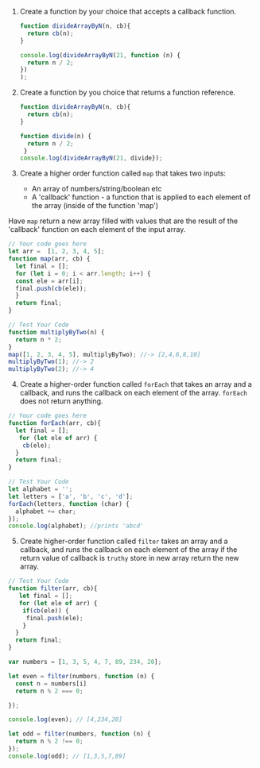 1. Create a function by your choice that accepts a callback function.
   ```js
   function divideArrayByN(n, cb){
     return cb(n);
   }

   console.log(divideArrayByN(21, function (n) {
     return n / 2;
   })
   );
   ```

2. Create a function by you choice that returns a function reference.
   ```js
   function divideArrayByN(n, cb){
     return cb(n);
   }

   function divide(n) {
     return n / 2;
    }
   console.log(divideArrayByN(21, divide});
   ```
   

3. Create a higher order function called `map` that takes two inputs:
   - An array of numbers/string/boolean etc
   - A 'callback' function - a function that is applied to each element of the array (inside of the function 'map')

Have `map` return a new array filled with values that are the result of the 'callback' function on each element of the input array.

```js
// Your code goes here
let arr =  [1, 2, 3, 4, 5];
function map(arr, cb) {
  let final = [];
  for (let i = 0; i < arr.length; i++) {
  const ele = arr[i];
  final.push(cb(ele));
  }
  return final;
}

// Test Your Code
function multiplyByTwo(n) {
  return n * 2;
}
map([1, 2, 3, 4, 5], multiplyByTwo); //-> [2,4,6,8,10]
multiplyByTwo(1); //-> 2
multiplyByTwo(2); //-> 4
```

4. Create a higher-order function called `forEach` that takes an array and a callback, and runs the callback on each element of the array. `forEach` does not return anything.

```js
// Your code goes here
function forEach(arr, cb){ 
  let final = [];
   for (let ele of arr) {
    cb(ele);
  }
  return final;
}

// Test Your Code
let alphabet = '';
let letters = ['a', 'b', 'c', 'd'];
forEach(letters, function (char) {
  alphabet += char;
});
console.log(alphabet); //prints 'abcd'
```

5. Create higher-order function called `filter` takes an array and a callback, and runs the callback on each element of the array if the return value of callback is `truthy` store in new array return the new array.

```js
// Test Your Code
function filter(arr, cb){
   let final = [];
   for (let ele of arr) {
    if(cb(ele)) {
     final.push(ele);
    }
  }
  return final;
}

var numbers = [1, 3, 5, 4, 7, 89, 234, 20];

let even = filter(numbers, function (n) {
  const n = numbers[i]
  return n % 2 === 0;

});

console.log(even); // [4,234,20]

let odd = filter(numbers, function (n) {
  return n % 2 !== 0;
});
console.log(odd); // [1,3,5,7,89]
```
